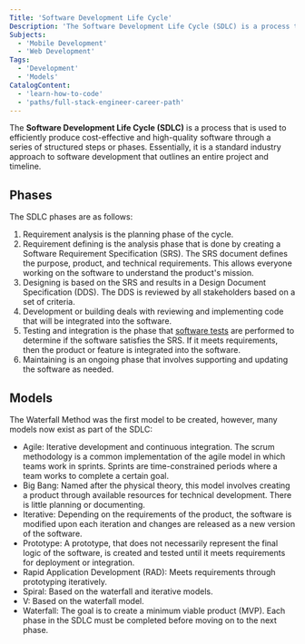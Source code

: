 ```yaml
---
Title: 'Software Development Life Cycle'
Description: 'The Software Development Life Cycle (SDLC) is a process that is used to efficiently produce cost-effective and high-quality software through a series of structured steps or phases.'
Subjects:
  - 'Mobile Development'
  - 'Web Development'
Tags:
  - 'Development'
  - 'Models'
CatalogContent:
  - 'learn-how-to-code'
  - 'paths/full-stack-engineer-career-path'
---
```


The **Software Development Life Cycle (SDLC)** is a process that is used to efficiently produce cost-effective and high-quality software through a series of structured steps or phases. Essentially, it is a standard industry approach to software development that outlines an entire project and timeline.

## Phases

The SDLC phases are as follows:

1. Requirement analysis is the planning phase of the cycle.
2. Requirement defining is the analysis phase that is done by creating a Software Requirement Specification (SRS). The SRS document defines the purpose, product, and technical requirements. This allows everyone working on the software to understand the product's mission.
3. Designing is based on the SRS and results in a Design Document Specification (DDS). The DDS is reviewed by all stakeholders based on a set of criteria.
4. Development or building deals with reviewing and implementing code that will be integrated into the software.
5. Testing and integration is the phase that [software tests](https://www.codecademy.com/resources/docs/general/software-testing) are performed to determine if the software satisfies the SRS. If it meets requirements, then the product or feature is integrated into the software.
6. Maintaining is an ongoing phase that involves supporting and updating the software as needed.

## Models

The Waterfall Method was the first model to be created, however, many models now exist as part of the SDLC:

- Agile: Iterative development and continuous integration. The scrum methodology is a common implementation of the agile model in which teams work in sprints. Sprints are time-constrained periods where a team works to complete a certain goal.
- Big Bang: Named after the physical theory, this model involves creating a product through available resources for technical development. There is little planning or documenting.
- Iterative: Depending on the requirements of the product, the software is modified upon each iteration and changes are released as a new version of the software.
- Prototype: A prototype, that does not necessarily represent the final logic of the software, is created and tested until it meets requirements for deployment or integration.
- Rapid Application Development (RAD): Meets requirements through prototyping iteratively.
- Spiral: Based on the waterfall and iterative models.
- V: Based on the waterfall model.
- Waterfall: The goal is to create a minimum viable product (MVP). Each phase in the SDLC must be completed before moving on to the next phase.
